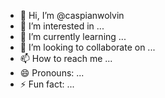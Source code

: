 - 👋 Hi, I’m @caspianwolvin
- 👀 I’m interested in ...
- 🌱 I’m currently learning ...
- 💞️ I’m looking to collaborate on ...
- 📫 How to reach me ...
- 😄 Pronouns: ...
- ⚡ Fun fact: ...

<!---
caspianwolvin/caspianwolvin is a ✨ special ✨ repository because its `README.md` (this file) appears on your GitHub profile.
You can click the Preview link to take a look at your changes.
--->
